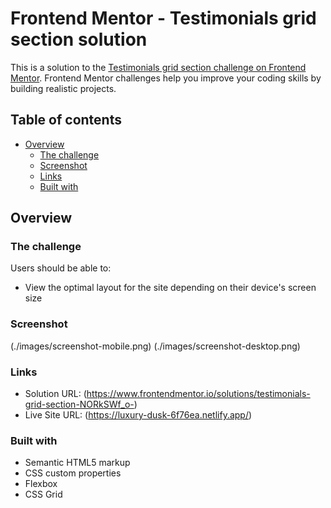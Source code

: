 # Frontend Mentor - Testimonials grid section solution

This is a solution to the [Testimonials grid section challenge on Frontend Mentor](https://www.frontendmentor.io/challenges/testimonials-grid-section-Nnw6J7Un7). Frontend Mentor challenges help you improve your coding skills by building realistic projects. 

## Table of contents

- [Overview](#overview)
  - [The challenge](#the-challenge)
  - [Screenshot](#screenshot)
  - [Links](#links)
  - [Built with](#built-with)



## Overview

### The challenge

Users should be able to:

- View the optimal layout for the site depending on their device's screen size

### Screenshot

(./images/screenshot-mobile.png)
(./images/screenshot-desktop.png)


### Links

- Solution URL: (https://www.frontendmentor.io/solutions/testimonials-grid-section-NORkSWf_o-)
- Live Site URL: (https://luxury-dusk-6f76ea.netlify.app/)


### Built with

- Semantic HTML5 markup
- CSS custom properties
- Flexbox
- CSS Grid

